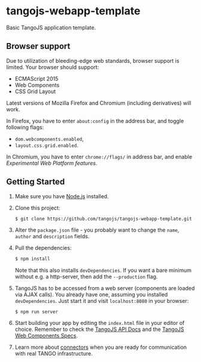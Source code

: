 # tangojs-webapp-template

Basic TangoJS application template.

## Browser support

Due to utilization of bleeding-edge web standards, browser support is limited.
Your browser should support:

* ECMAScript 2015
* Web Components
* CSS Grid Layout

Latest versions of Mozilla Firefox and Chromium (including derivatives) will
work.

In Firefox, you have to enter `about:config` in the address bar, and toggle
following flags:
* `dom.webcomponents.enabled`,
* `layout.css.grid.enabled`.

In Chromium, you have to enter `chrome://flags/` in address bar, and enable
*Experimental Web Platform features*.

## Getting Started

1. Make sure you have [Node.js](https://nodejs.org/) installed.

1. Clone this project:
   ```bash
   $ git clone https://github.com/tangojs/tangojs-webapp-template.git && cd tangojs-webapp-template/
   ```

1. Alter the `package.json` file - you probably want to change the `name`,
   `author` and `description` fields.

1. Pull the dependencies:
   ```bash
   $ npm install
   ```
   Note that this also installs `devDependencies`. If you want a bare minimum
   without e.g. a http-server, then add the `--production` flag.

1. TangoJS has to be accessed from a web server (components are loaded via
   AJAX calls). You already have one, assuming you installed `devDependencies`.
   Just start it and visit `localhost:8080` in your browser:
   ```
   $ npm run server
   ```

1. Start building your app by editing the `index.html` file in your editor of
   choice. Remember to check the
   [TangoJS API Docs](https://tangojs.github.io/apidocs) and the
   [TangoJS Web Components Specs](https://github.com/tangojs/tangojs-web-components#readme).

1. Learn more about [connectors](https://tangojs.github.io) when you are
   ready for communication with real TANGO infrastructure.
